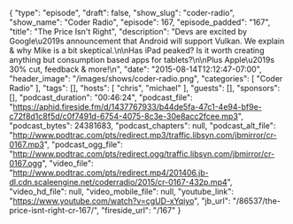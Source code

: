 {
  "type": "episode",
  "draft": false,
  "show_slug": "coder-radio",
  "show_name": "Coder Radio",
  "episode": 167,
  "episode_padded": "167",
  "title": "The Price Isn't Right",
  "description": "Devs are excited by Google\u2019s announcement that Android will support Vulkan. We explain & why Mike is a bit skeptical.\n\nHas iPad peaked? Is it worth creating anything but consumption based apps for tablets?\n\nPlus Apple\u2019s 30% cut, feedback & more!\n",
  "date": "2015-08-14T12:12:47-07:00",
  "header_image": "/images/shows/coder-radio.png",
  "categories": [
    "Coder Radio"
  ],
  "tags": [],
  "hosts": [
    "chris",
    "michael"
  ],
  "guests": [],
  "sponsors": [],
  "podcast_duration": "00:46:24",
  "podcast_file": "https://aphid.fireside.fm/d/1437767933/b44de5fa-47c1-4e94-bf9e-c72f8d1c8f5d/c0f7491d-6754-4075-8c3e-30e8acc2fcee.mp3",
  "podcast_bytes": 24381683,
  "podcast_chapters": null,
  "podcast_alt_file": "http://www.podtrac.com/pts/redirect.mp3/traffic.libsyn.com/jbmirror/cr-0167.mp3",
  "podcast_ogg_file": "http://www.podtrac.com/pts/redirect.ogg/traffic.libsyn.com/jbmirror/cr-0167.ogg",
  "video_file": "http://www.podtrac.com/pts/redirect.mp4/201406.jb-dl.cdn.scaleengine.net/coderradio/2015/cr-0167-432p.mp4",
  "video_hd_file": null,
  "video_mobile_file": null,
  "youtube_link": "https://www.youtube.com/watch?v=cgUD-xYqiyo",
  "jb_url": "/86537/the-price-isnt-right-cr-167/",
  "fireside_url": "/167"
}

